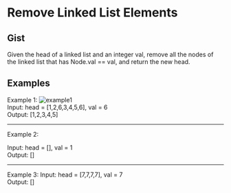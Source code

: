 # Remove Linked List Elements

## Gist
Given the head of a linked list and an integer val, remove all the nodes of the linked list that has Node.val == val, and return the new head.

## Examples
Example 1:
<img src="https://assets.leetcode.com/uploads/2021/03/06/removelinked-list.jpg" alt="example1"/>
<br/>
Input: head = [1,2,6,3,4,5,6], val = 6
<br/>
Output: [1,2,3,4,5]

<hr/>
Example 2:

Input: head = [], val = 1
<br/>
Output: []

<hr/>

Example 3:
Input: head = [7,7,7,7], val = 7
<br/>
Output: []

